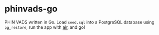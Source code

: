 # phinvads-go

PHIN VADS written in Go. Load `seed.sql` into a PostgreSQL database using `pg_restore`, run the app with [air](https://github.com/air-verse/air), and go!
